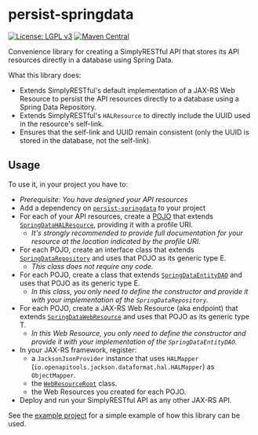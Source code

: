 # persist-springdata
[![License: LGPL v3](https://img.shields.io/badge/License-LGPL%20v3-blue.svg?style=plastic)](https://www.gnu.org/licenses/lgpl-3.0)
[![Maven Central](https://maven-badges.herokuapp.com/maven-central/com.github.arucard21.simplyrestful/persist-springdata/badge.svg?style=plastic)](https://maven-badges.herokuapp.com/maven-central/com.github.arucard21.simplyrestful/persist-springdata)

Convenience library for creating a SimplyRESTful API that stores its API resources directly in a database using Spring Data.

What this library does:
* Extends SimplyRESTful's default implementation of a JAX-RS Web Resource to persist the API resources directly to a database using a Spring Data Repository.
* Extends SimplyRESTful's `HALResource` to directly include the UUID used in the resource's self-link.
* Ensures that the self-link and UUID remain consistent (only the UUID is stored in the database, not the self-link).  

## Usage
To use it, in your project you have to:
* *Prerequisite: You have designed your API resources*
* Add a dependency on [`persist-springdata`](https://search.maven.org/artifact/com.github.arucard21.simplyrestful/persist-springdata/) to your project
* For each of your API resources, create a [POJO](https://en.wikipedia.org/wiki/Plain_old_Java_object) that extends [`SpringDataHALResource`](src/main/java/simplyrestful/springdata/resources/SpringDataHALResource.java), providing it with a profile URI.
    * *It's strongly recommended to provide full documentation for your resource at the location indicated by the profile URI.*
* For each POJO, create an interface class that extends [`SpringDataRepository`](src/main/java/simplyrestful/springdata/repository/SpringDataRepository.java) and uses that POJO as its generic type E.
    * *This class does not require any code.*
* For each POJO, create a class that extends [`SpringDataEntityDAO`](src/main/java/simplyrestful/springdata/repository/SpringDataEntityDAO.java) and uses that POJO as its generic type E. 
    * *In this class, you only need to define the constructor and provide it with your implementation of the `SpringDataRepository`.*
* For each POJO, create a JAX-RS Web Resource (aka endpoint) that extends [`SpringDataWebResource`](src/main/java/simplyrestful/springdata/resources/SpringDataWebResource.java) and uses that POJO as its generic type T.
    * *In this Web Resource, you only need to define the constructor and provide it with your implementation of the `SpringDataEntityDAO`.*
* In your JAX-RS framework, register:
    * a `JacksonJsonProvider` instance that uses `HALMapper` (`io.openapitools.jackson.dataformat.hal.HALMapper`) as `ObjectMapper`.
    * the [`WebResourceRoot`](src/main/java/simplyrestful/api/framework/core/) class.
    * the Web Resources you created for each POJO.
* Deploy and run your SimplyRESTful API as any other JAX-RS API.

See the [example project](/examples/springboot-jersey-nomapping-springdata) for a simple example of how this library can be used.